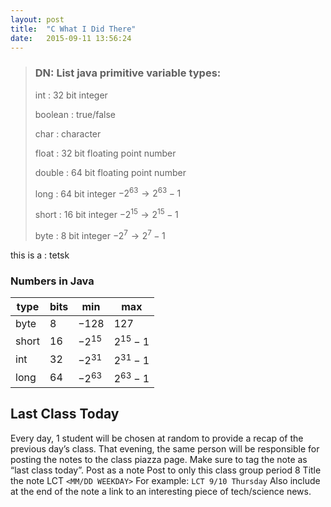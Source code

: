 ```yaml
---
layout: post
title:  "C What I Did There"
date:   2015-09-11 13:56:24
---
```

> ### DN: List java primitive variable types:
>
> int
> : 32 bit integer
>
> boolean
> : true/false
>
> char
> : character
>
> float
> : 32 bit floating point number
>
> double
> : 64 bit floating point number
>
> long
> : 64 bit integer $-2^{63} \to 2^{63} - 1$
>
> short
> : 16 bit integer $-2^{15} \to 2^{15} - 1$
>
> byte
> : 8 bit integer $-2^7 \to 2^7 - 1$

this is a
: tetsk

### Numbers in Java

 type   | bits   | min        | max
------- | ------ | ---------- | -----------
 byte   | 8      | $-128$     | $127$
 short  | 16     | $-2^{15}$  | $2^{15}-1$
 int    | 32     | $-2^{31}$  | $2^{31}-1$
 long   | 64     | $-2^{63}$  | $2^{63}-1$

## Last Class Today
Every day, 1 student will be chosen at random to provide a recap of the previous day’s class.
That evening, the same person will be responsible for posting the notes to the class piazza page. Make sure to tag the note as “last class today”.
Post as a note
Post to only this class group period 8
Title the note LCT `<MM/DD WEEKDAY>`
For example: `LCT 9/10 Thursday`
Also include at the end of the note a link to an interesting piece of tech/science news.

